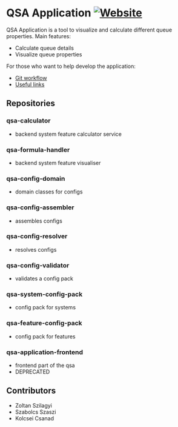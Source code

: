 # QSA Application  [![Website](https://img.shields.io/website-up-down-green-red/http/qsa.inf.unideb.hu.svg)](https://qsa.inf.unideb.hu/lab/api/calculator/actuator/health)
QSA Application is a tool to visualize and calculate different queue properties. Main features:
- Calculate queue details
- Visualize queue properties

For those who want to help develop the application:
- [Git workflow](docs/git-workflow.md)
- [Useful links](docs/useful-links.md)

## Repositories

### qsa-calculator
- backend system feature calculator service

### qsa-formula-handler
- backend system feature visualiser

### qsa-config-domain
- domain classes for configs

### qsa-config-assembler
- assembles configs

### qsa-config-resolver
- resolves configs

### qsa-config-validator
- validates a config pack

### qsa-system-config-pack
- config pack for systems

### qsa-feature-config-pack
- config pack for features

### qsa-application-frontend
- frontend part of the qsa
- DEPRECATED

## Contributors
- Zoltan Szilagyi
- Szabolcs Szaszi
- Kolcsei Csanad
